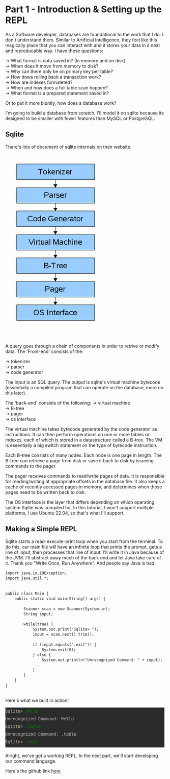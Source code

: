 # Part 1 - Introduction & Setting up the REPL

As a Software developer, databases are foundational to the work that I do. I don't understand them. Similar to Artificial Intelligence, they feel like this magically place that you can interact with and it stores your data in a neat and reproducable way. I have these questions:

-> What format is data saved in? (In memory and on disk)\
-> When does it move from memory to disk?\
-> Why can there only be on primary key per table?\
-> How dows rolling back a transaction work?\
-> How are indexes formateted?\
-> When and how does a full table scan happen?\
-> What format is a prepared statement saved in?

Or to put it more bluntly, how does a database work?

I'm going to build a database from scratch. I'll model it on sqlite because its designed to be smaller with fewer features than MySQL or PostgreSQL.

## Sqlite

There's lots of document of sqlite internals on their website.

![image](./arch1.jpg)

A query goes through a chain of components in order to retrive or modify data. The 'Front-end' consists of the:

-> tokenizer\
-> parser\
-> code generator

The input is an SQL query. The output is sqlite's virtual machine bytecode (essentially a compiled program that can operate on the database, more on this later).

The 'back-end' consists of the following:
-> virtual machine\
-> B-tree\
-> pager\
-> os interface

The virtual machine takes bytecode generated by the code generator as instructions. It can then perform operations on one or more tables or indexes, each of which is stored in a datastructure called a B-tree. The VM is essentially a big switch statement on the type of bytecode instruction.

Each B-tree consists of many nodes. Each node is one page in length. The B-tree can retrieve a page from disk or save it back to disk by issueing commands to the pager.

The pager receives commands to read/write pages of data. It is responsible for reading/writing at appropriate offsets in the database file. It also keeps a cache of recently accessed pages in memory, and determines when those pages need to be written back to disk.

The OS interface is the layer that differs depending on which operating system Sqlite was compiled for. In this tutorial, I won't support multiple platforms, I use Ubuntu 22.04, so that's what I'll support.

## Making a Simple REPL

Sqlite starts a read-execute-print loop when you start from the terminal. To do this, our main file will have an infinite loop that prints the prompt, gets a line of input, then processes that line of input. I'll write it in Java because of the JVM. I'll abstract away much of the back end and let Java take care of it. Thank you "Write Once, Run Anywhere". And people say Java is bad. 

```
import java.io.IOException;
import java.util.*;


public class Main {
    public static void main(String[] args) {

        Scanner scan = new Scanner(System.in);
        String input;

        while(true) {
            System.out.print("Sqlite> ");
            input = scan.next().trim();

            if (input.equals(".exit")) {
                System.exit(0);
            } else {
                System.out.println("Unrecognized Command: " + input);

            }
        }
    }
}
```

\
Here's what we built in action!

![image](./REPL1.png)



Alright, we've got a working REPL. In the next part, we'll start developing our command language.

Here's the github link [here](https://github.com/hawk0120/sqliteClone.git)





